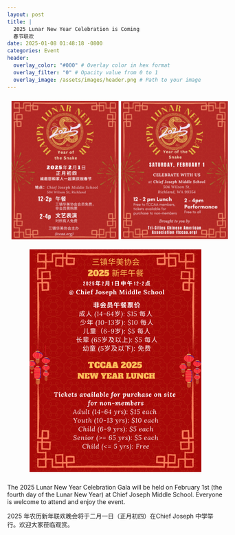 ```yaml
---
layout: post
title: |
  2025 Lunar New Year Celebration is Coming 
  春节联欢
date: 2025-01-08 01:48:18 -0800
categories: Event
header:
  overlay_color: "#000" # Overlay color in hex format
  overlay_filter: "0" # Opacity value from 0 to 1
  overlay_image: /assets/images/header.png # Path to your image
---
```


<div style="text-align: center;">
  <img src="/assets/images/events/2025_Spring_Flyer.001.png" alt="Image 1" style="display: inline-block; margin: 10px; width: 800px; height: auto;">
  <img src="/assets/images/events/Spring_lunch_flyer.JPG" alt="Image 1" style="display: inline-block; margin: 10px; width: 400px; height: auto;">
</div>

The 2025 Lunar New Year Celebration Gala will be held on February 1st (the fourth day of the Lunar New Year) at Chief Joseph Middle School. Everyone is welcome to attend and enjoy the event.

2025 年农历新年联欢晚会将于二月一日（正月初四）在Chief Joseph 中学举行。欢迎大家莅临观赏。

